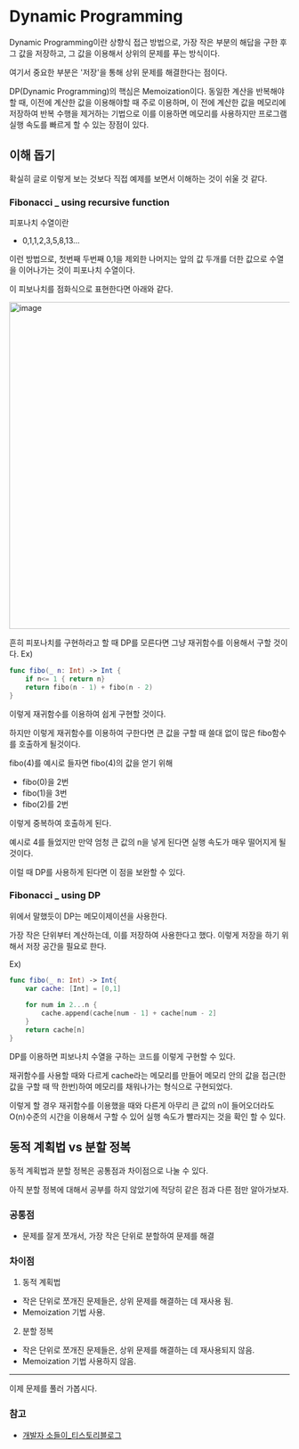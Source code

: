 #  Dynamic Programming
Dynamic Programming이란 상향식 접근 방법으로, 가장 작은 부분의 해답을 구한 후 그 값을 저장하고, 그 값을 이용해서 상위의 문제를 푸는 방식이다.

여기서 중요한 부분은 '저장'을 통해 상위 문제를 해결한다는 점이다.

DP(Dynamic Programming)의 핵심은 Memoization이다. 동일한 계산을 반복해야할 때, 이전에 계산한 값을 이용해야할 때 주로 이용하며, 이 전에 계산한 값을 메모리에 저장하여 반복 수행을 제거하는 기법으로 이를 이용하면 메모리를 사용하지만 프로그램 실행 속도를 빠르게 할 수 있는 장점이 있다.

## 이해 돕기
확실히 글로 이렇게 보는 것보다 직접 예제를 보면서 이해하는 것이 쉬울 것 같다.

### Fibonacci _ using recursive function
피포나치 수열이란 
- 0,1,1,2,3,5,8,13...

이런 방법으로, 첫번째 두번째 0,1을 제외한 나머지는 앞의 값 두개를 더한 값으로 수열을 이어나가는 것이 피포나치 수열이다.

이 피보나치를 점화식으로 표현한다면 아래와 같다.

<img width="587" alt="image" src="https://github.com/eemdeeks/iOS/assets/87136217/4cb14e55-6e63-42eb-9ec0-9af1d4ec2537">

흔히 피포나치를 구현하라고 할 때 DP를 모른다면 그냥 재귀함수를 이용해서 구할 것이다.
Ex)
```swift
func fibo(_ n: Int) -> Int {
    if n<= 1 { return n}
    return fibo(n - 1) + fibo(n - 2)
}
```
이렇게 재귀함수를 이용하여 쉽게 구현할 것이다.

하지만 이렇게 재귀함수를 이용하여 구한다면 큰 값을 구할 때 쓸대 없이 많은 fibo함수를 호출하게 될것이다.

fibo(4)를 예시로 들자면
fibo(4)의 값을 얻기 위해
- fibo(0)을 2번
- fibo(1)을 3번
- fibo(2)를 2번

이렇게 중복하여 호출하게 된다. 

예시로 4를 들었지만 만약 엄청 큰 값의 n을 넣게 된다면 실행 속도가 매우 떨어지게 될것이다.

이럴 때 DP를 사용하게 된다면 이 점을 보완할 수 있다.

### Fibonacci _ using DP
위에서 말했듯이 DP는 메모이제이션을 사용한다.

가장 작은 단위부터 계산하는데, 이를 저장하여 사용한다고 했다. 이렇게 저장을 하기 위해서 저장 공간을 필요로 한다.

Ex)
```Swift
func fibo(_ n: Int) -> Int{
    var cache: [Int] = [0,1]
    
    for num in 2...n {
        cache.append(cache[num - 1] + cache[num - 2]
    }
    return cache[n]
}
```
DP를 이용하면 피보나치 수열을 구하는 코드를 이렇게 구현할 수 있다.

재귀함수를 사용할 때와 다르게 cache라는 메모리를 만들어 메모리 안의 값을 접근(한 값을 구할 때 딱 한번)하여 메모리를 채워나가는 형식으로 구현되었다.

이렇게 할 경우 재귀함수를 이용했을 때와 다른게 아무리 큰 값의 n이 들어오더라도 O(n)수준의 시간을 이용해서 구할 수 있어 실행 속도가 빨라지는 것을 확인 할 수 있다.

## 동적 계획법 vs 분할 정복
동적 계획법과 분할 정복은 공통점과 차이점으로 나눌 수 있다.

아직 분할 정복에 대해서 공부를 하지 않았기에 적당히 같은 점과 다른 점만 알아가보자.

### 공통점
- 문제를 잘게 쪼개서, 가장 작은 단위로 분할하여 문제를 해결

### 차이점
1. 동적 계획법
- 작은 단위로 쪼개진 문제들은, 상위 문제를 해결하는 데 재사용 됨.
- Memoization 기법 사용.

2. 분할 정복
- 작은 단위로 쪼개진 문제들은, 상위 문제를 해결하는 데 재사용되지 않음.
- Memoization 기법 사용하지 않음.

***
이제 문제를 풀러 가봅시다.

### 참고
- [개발자 소들이_티스토리블로그](https://babbab2.tistory.com/100)
